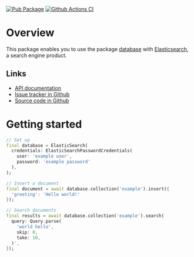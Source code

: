 [![Pub Package](https://img.shields.io/pub/v/database_adapter_elasticsearch.svg)](https://pub.dartlang.org/packages/database_adapter_elasticsearch)
[![Github Actions CI](https://github.com/dint-dev/database/workflows/Dart%20CI/badge.svg)](https://github.com/dint-dev/database/actions?query=workflow%3A%22Dart+CI%22)

# Overview
This package enables you to use the package [database](https://pub.dev/packages/database) with
[Elasticsearch](https://www.elastic.co), a search engine product.

## Links
  * [API documentation](https://pub.dev/documentation/database_adapter_elasticsearch/latest/database_adapter_elasticsearch/ElasticSearch-class.html)
  * [Issue tracker in Github](https://github.com/dint-dev/database/issues)
  * [Source code in Github](https://github.com/dint-dev/database/tree/master/adapters/elasticsearch/lib/)

# Getting started
```dart
// Set up
final database = ElasticSearch(
  credentials: ElasticSearchPasswordCredentials(
    user: 'example user',
    password: 'example password'
  ),
);

// Insert a document
final document = await database.collection('example').insert({
  'greeting': 'Hello world!'
});

// Search documents
final results = await database.collection('example').search(
  query: Query.parse(
    'world hello',
    skip: 0,
    take: 10,
  )',
});
```